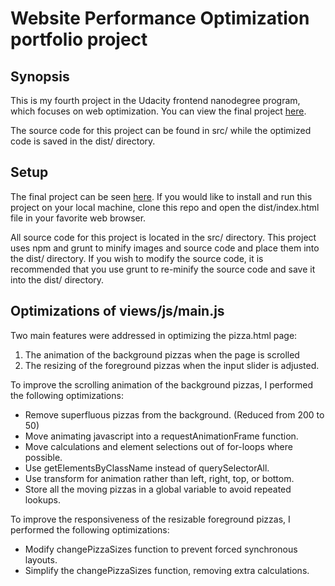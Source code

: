 Website Performance Optimization portfolio project
==================================================

## Synopsis

This is my fourth project in the Udacity frontend nanodegree program, which
focuses on web optimization.  You can view the final project
[here](http://tneisinger.github.io/frontend-nanodegree-mobile-portfolio).

The source code for this project can be found in src/ while the optimized code
is saved in the dist/ directory.

## Setup

The final project can be seen
[here](http://tneisinger.github.io/frontend-nanodegree-mobile-portfolio).  If
you would like to install and run this project on your local machine, clone
this repo and open the dist/index.html file in your favorite web browser.

All source code for this project is located in the src/ directory.  This
project uses npm and grunt to minify images and source code and place them into
the dist/ directory.  If you wish to modify the source code, it is recommended
that you use grunt to re-minify the source code and save it into the dist/
directory.

## Optimizations of views/js/main.js

Two main features were addressed in optimizing the pizza.html page:

1. The animation of the background pizzas when the page is scrolled
2. The resizing of the foreground pizzas when the input slider is adjusted.

To improve the scrolling animation of the background pizzas, I performed the
following optimizations:

- Remove superfluous pizzas from the background. (Reduced from 200 to 50)
- Move animating javascript into a requestAnimationFrame function.
- Move calculations and element selections out of for-loops where possible.
- Use getElementsByClassName instead of querySelectorAll.
- Use transform for animation rather than left, right, top, or bottom.
- Store all the moving pizzas in a global variable to avoid repeated lookups.

To improve the responsiveness of the resizable foreground pizzas, I performed
the following optimizations:

- Modify changePizzaSizes function to prevent forced synchronous layouts.
- Simplify the changePizzaSizes function, removing extra calculations.